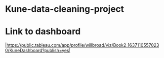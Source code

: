 # Kune-data-cleaning-project

# Link to dashboard
|https://public.tableau.com/app/profile/willbroad/viz/Book2_16371105570230/KuneDashboard?publish=yes|
